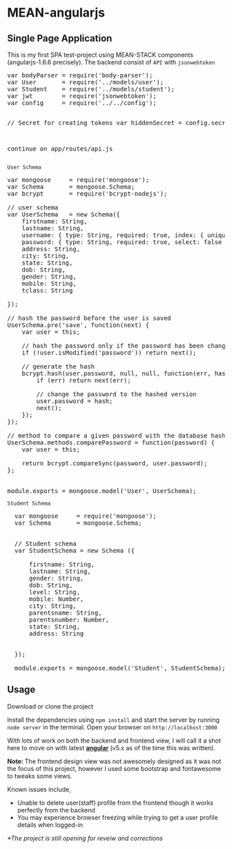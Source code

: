 <h1>MEAN-angularjs</h1>
<h2>Single Page Application</h2>

<p>This is my first SPA test-project using MEAN-STACK components (angularjs-1.6.6 precisely). The backend consist of 
  <code>API</code> with <code>jsonwebtoken</code>
<pre>
var bodyParser = require('body-parser'); 
var User       = require('../models/user');
var Student    = require('../models/student');
var jwt        = require('jsonwebtoken');
var config     = require('../../config');

// Secret for creating tokens
var hiddenSecret = config.secret;

continue on app/routes/api.js
</pre>
<code>User Schema</code>
<pre>
var mongoose     = require('mongoose');
var Schema       = mongoose.Schema;
var bcrypt 		 = require('bcrypt-nodejs');

// user schema
var UserSchema   = new Schema({
	firstname: String,
	lastname: String,
	username: { type: String, required: true, index: { unique: true }},
	password: { type: String, required: true, select: false },
	address: String,
	city: String,
	state: String,
	dob: String,
	gender: String,
	mobile: String,
	tclass: String
	
});

// hash the password before the user is saved
UserSchema.pre('save', function(next) {
	var user = this;

	// hash the password only if the password has been changed or user is new
	if (!user.isModified('password')) return next();

	// generate the hash
	bcrypt.hash(user.password, null, null, function(err, hash) {
		if (err) return next(err);

		// change the password to the hashed version
		user.password = hash;
		next();
	});
});

// method to compare a given password with the database hash
UserSchema.methods.comparePassword = function(password) {
	var user = this;

	return bcrypt.compareSync(password, user.password);
};


module.exports = mongoose.model('User', UserSchema);
</pre>
<code>Student Schema</code>
<pre>
  var mongoose     = require('mongoose');
  var Schema       = mongoose.Schema;
  
  
  // Student schema
  var StudentSchema = new Schema ({
    
      firstname: String,
      lastname: String,
      gender: String,
      dob: String,
      level: String,
      mobile: Number,
      city: String,
      parentsname: String,
      parentsnumber: Number,
      state: String,
      address: String
    
    
  });
  
  module.exports = mongoose.model('Student', StudentSchema);
</pre>
<h2>Usage</h2>
<p>Download or clone the project</p>
<p>Install the dependencies using <code>npm install</code> and start the server by running <code>node server</code> in the terminal. Open your browser on <code>http://localhost:3000</code></p>
<p>With lots of work on both the backend and frontend view, I will call it a shot here to move on with latest <a href=http://angular.io> <b>angular</b></a> (v5.x as of the time this was written).</p> 
<p><b>Note: </b>The frontend design view was not awesomely designed as it was not the focus of this project, however I used some bootstrap and fontawesome to tweaks some views.</p>
<p>Known issues include,
  <ul>
  <li>Unable to delete user(staff) profile from the frontend though it works perfectly from the backend</li>
  <li>You may experience browser freezing while trying to get a user profile details when logged-in</li>
  </ul>
  <i>*The project is still opening for reveiw and corrections</i>
</p>
